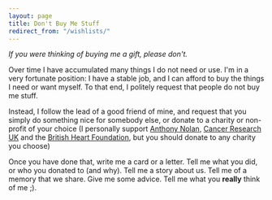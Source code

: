 ```yaml
---
layout: page
title: Don't Buy Me Stuff
redirect_from: "/wishlists/"
---
```


*If you were thinking of buying me a gift, please don't.*

Over time I have accumulated many things I do not need or use. I'm in a very
fortunate position: I have a stable job, and I can afford to buy the things I
need or want myself. To that end, I politely request that people do not buy me
stuff.

Instead, I follow the lead of a good friend of mine, and request that you simply
do something nice for somebody else, or donate to a charity or non-profit of
your choice (I personally support [Anthony Nolan](https://www.anthonynolan.org/),
[Cancer Research UK](https://www.canceresearchuk.org/) and the
[British Heart Foundation](https://www.bhf.org.uk), but you should donate to any
charity you choose)

Once you have done that, write me a card or a letter. Tell me what you did, or
who you donated to (and why). Tell me a story about us. Tell me of a memory that
we share. Give me some advice. Tell me what you **really** think of me ;).
